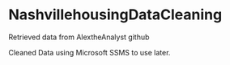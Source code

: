 # NashvillehousingDataCleaning
Retrieved data from AlextheAnalyst github

Cleaned Data using Microsoft SSMS to use later.
